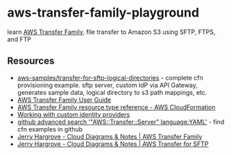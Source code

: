 # aws-transfer-family-playground

learn [AWS Transfer Family](https://aws.amazon.com/aws-transfer-family/), file transfer to Amazon S3 using SFTP, FTPS, and FTP

## Resources

* [aws-samples/transfer-for-sftp-logical-directories](https://github.com/aws-samples/transfer-for-sftp-logical-directories) - complete cfn provisioning example. sftp server, custom IdP via API Gateway, generates sample data, logical directory to s3 path mappings, etc.
* [AWS Transfer Family User Guide](https://docs.aws.amazon.com/transfer/latest/userguide/index.html)
* [AWS Transfer Family resource type reference - AWS CloudFormation](https://docs.aws.amazon.com/AWSCloudFormation/latest/UserGuide/AWS_Transfer.html)
* [Working with custom identity providers](https://docs.aws.amazon.com/transfer/latest/userguide/authenticating-users.html)
* [github advanced search '"AWS::Transfer::Server" language:YAML'](https://github.com/search?q=%22AWS%3A%3ATransfer%3A%3AServer%22+language%3AYAML&type=code) - find cfn examples in github
* [Jerry Hargrove - Cloud Diagrams & Notes | AWS Transfer Family](https://www.awsgeek.com/AWS-Transfer-Family/)
* [Jerry Hargrove - Cloud Diagrams & Notes | AWS Transfer for SFTP](https://www.awsgeek.com/AWS-Transfer-for-SFTP/)